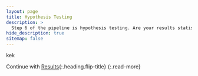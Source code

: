```yaml
---
layout: page
title: Hypothesis Testing
description: >
  Step 6 of the pipeline is hypothesis testing. Are your results statistically significant?
hide_description: true
sitemap: false
---
```


kek

Continue with [Results](results.md){:.heading.flip-title}
{:.read-more}
